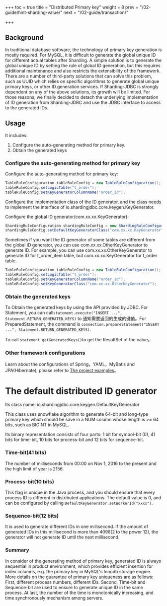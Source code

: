 +++
toc = true
title = "Distributed Primary key"
weight = 8
prev = "/02-guide/hint-sharding-value/"
next = "/02-guide/transaction/"

+++

## Background

In traditional database software, the technology of primary key generation is mostly required. For MySQL, it is difficult to generate the global unique ID for different actual tables after Sharding.
A simple solution is to generate the global unique ID by setting the rule of global ID generation, but this requires additional maintenance and also restricts the extensibility of the framework.
There are a number of third-party solutions that can solve this problem, such as UUID which relies on specific algorithms to generate global unique primary keys, or other ID generation services. If Sharding-JDBC is strongly dependent on any of the above solutions, its growth will be limited.
For those reasons, we finally decided to detach the underlying implementation of ID generation from Sharding-JDBC and use the JDBC interface to access to the generated IDs.

## Usage

It includes:
1. Configure the auto-generating method for primary key.
2. Obtain the generated keys

### Configure the auto-generating method for primary key

Configure the auto-generating method for primary key:

```java
TableRuleConfiguration tableRuleConfig = new TableRuleConfiguration();
tableRuleConfig.setLogicTable("t_order");
tableRuleConfig.setKeyGeneratorColumnName("order_id");
```

Configure the implementation class of the ID generator, and the class needs to implement the interface of io.shardingjdbc.core.keygen.KeyGenerator.

Configure the global ID generator(com.xx.xx.KeyGenerator):

```java
ShardingRuleConfiguration shardingRuleConfig = new ShardingRuleConfiguration();
shardingRuleConfig.setDefaultKeyGeneratorClass("com.xx.xx.KeyGenerator");
```

Sometimes if you want the ID generator of some tables are different from the global ID generator, you can use com.xx.xx.OtherKeyGenerator to generate ID. 
For example, you can use com.xx.xx.OtherKeyGenerator to generate ID for t_order_item table, but com.xx.xx.KeyGenerator for t_order table.

```java
TableRuleConfiguration tableRuleConfig = new TableRuleConfiguration();
tableRuleConfig.setLogicTable("t_order");
tableRuleConfig.setKeyGeneratorColumnName("order_id");
tableRuleConfig.setKeyGeneratorClass("com.xx.xx.OtherKeyGenerator");
```

### Obtain the generated keys

To Obtain the generated keys by using the API provided by JDBC. For Statement, you can call```statement.execute("INSERT ...", Statement.RETURN_GENERATED_KEYS)```
to 通知需要返回的生成的键值。For PreparedStatement, the command is ```connection.prepareStatement("INSERT ...", Statement.RETURN_GENERATED_KEYS)```.

To call ```statement.getGeneratedKeys()```to get the ResultSet of the value。

### Other framework configurations

Learn about the configurations of Spring，YAML，MyBatis and JPA(Hibernate), please refer to [The project examples](https://github.com/shardingjdbc/sharding-jdbc/tree/master/sharding-jdbc-example)。

# The default distributed ID generator

Its class name: io.shardingjdbc.core.keygen.DefaultKeyGenerator

This class uses snowflake algorithm to generate 64-bit and long-type primary key which should be save in a NUM column whose length is >= 64 bits, such as BIGINT in MySQL.

Its binary representation consists of four parts: 1 bit for symbol-bit (0), 41 bits for time-bit, 10 bits for process-bit and 12 bits for sequence-bit.

### Time-bit(41 bits)

The number of milliseconds from 00:00 on Nov 1, 2016 to the present and the high limit of year is 2156.

### Process-bit(10 bits)

This flag is unique in the Java process, and you should ensure that every process ID is different in distributed applications. The default value is 0, and can be configured by calling `DefaultKeyGenerator.setWorkerId("xxxx")`.

### Sequence-bit(12 bits)

It is used to generate different IDs in one millisecond. If the amount of generated IDs in this millisecond is more than 4096(2 to the power 12), the generator will not generate ID until the next millisecond.

### Summary

In consider of the generating method of primary key, generated ID is always sequential in product environment, which provides efficient insertion for index columns, e.g. the primary key in MySQL's Innodb storage engine.
More details on the guarantee of primary key uniqueness are as follows:
First, different process numbers, different IDs. 
Second, Time-bit and Sequence-bit are used to ensure to generate unique ID in the same process.
At last, the number of the time is monotonically increasing, and time synchronously mechanism among servers.
